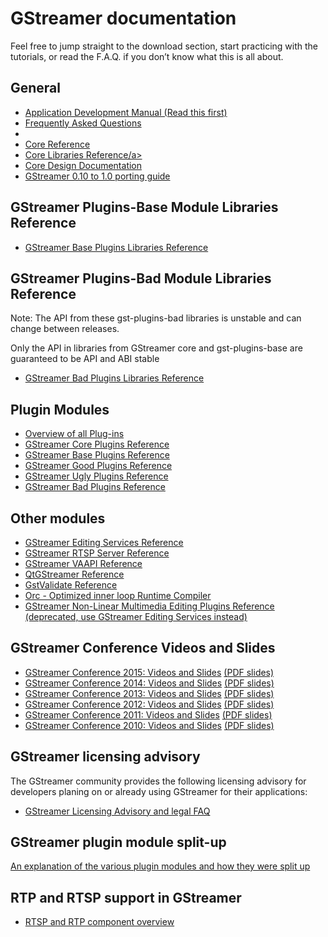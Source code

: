 # GStreamer documentation

Feel free to jump straight to the download section, start practicing
with the tutorials, or read the F.A.Q. if you don’t know what this is
all about.



## General

 * [Application Development Manual (Read this first)](manual-index.md)
 * <a href="/data/doc/gstreamer/head/faq/html/index.html">Frequently Asked Questions</a>
 * [](pwg-index.md)
 * <a href="/data/doc/gstreamer/head/gstreamer/html/">Core Reference</a>
 * <a href="/data/doc/gstreamer/head/gstreamer-libs/html/">Core Libraries Reference/a>
 * [Core Design Documentation](http://cgit.freedesktop.org/gstreamer/gstreamer/tree/docs/design/)
 * [GStreamer 0.10 to 1.0 porting guide](http://cgit.freedesktop.org/gstreamer/gstreamer/plain/docs/random/porting-to-1.0.txt)

<!-- FIXME: save useful bits from wiki
| GStreamer Wiki (see esp. <a href="&site;/wiki/ReleasePlanning">ReleasePlanning</a> and <a href="&site;/wiki/SubmittingPatches">SubmittingPatches</a>)
| <a href="&site;/wiki/">HTML</a> |
-->


## GStreamer Plugins-Base Module Libraries Reference

 * <a href="/data/doc/gstreamer/head/gst-plugins-base-libs/html/">GStreamer Base Plugins Libraries Reference</a>

## GStreamer Plugins-Bad Module Libraries Reference

Note: The API from these gst-plugins-bad libraries is unstable and can
change between releases.

Only the API in libraries from GStreamer core and
gst-plugins-base are guaranteed to be API and ABI stable

 * <a href="/data/doc/gstreamer/head/gst-plugins-bad-libs/html/">GStreamer Bad Plugins Libraries Reference</a>

## Plugin Modules

 * <a href="plugins.html">Overview of all Plug-ins</a>
 * <a href="/data/doc/gstreamer/head/gstreamer-plugins/html/">GStreamer Core Plugins Reference</a>
 * <a href="/data/doc/gstreamer/head/gst-plugins-base-plugins/html/">GStreamer Base Plugins Reference</a>
 * <a href="/data/doc/gstreamer/head/gst-plugins-good-plugins/html/">GStreamer Good Plugins Reference</a>
 * <a href="/data/doc/gstreamer/head/gst-plugins-ugly-plugins/html/">GStreamer Ugly Plugins Reference</a>
 * <a href="/data/doc/gstreamer/head/gst-plugins-bad-plugins/html/">GStreamer Bad Plugins Reference</a>

## Other modules

 * <a href="/data/doc/gstreamer/head/gstreamer-editing-services/html/">GStreamer Editing Services Reference</a>
 * <a href="/data/doc/gstreamer/head/gst-rtsp-server/html/">GStreamer RTSP Server Reference</a>
 * <a href="/data/doc/gstreamer/head/gstreamer-vaapi-plugins/html/">GStreamer VAAPI Reference</a>
 * <a href="/data/doc/gstreamer/head/qt-gstreamer/html/">QtGStreamer Reference</a>
 * <a href="/data/doc/gstreamer/head/gst-validate/html/">GstValidate Reference</a>
 * <a href="/data/doc/orc/">Orc - Optimized inner loop Runtime Compiler</a>
 * <a href="/data/doc/gstreamer/head/gnonlin/html/">GStreamer Non-Linear Multimedia Editing Plugins Reference (deprecated, use GStreamer Editing Services instead)</a>

## GStreamer Conference Videos and Slides

* <a href="http://gstconf.ubicast.tv/channels/#gstreamer-conference-2015">GStreamer Conference 2015: Videos and Slides</a> <a href="/data/events/gstreamer-conference/2015/">(PDF slides)</a>
 * <a href="http://gstconf.ubicast.tv/channels/#gstreamer-conference-2014">GStreamer Conference 2014: Videos and Slides</a> <a href="/data/events/gstreamer-conference/2014/">(PDF slides)</a>
 * <a href="http://gstconf.ubicast.tv/channels/#gstreamer-conference-2013">GStreamer Conference 2013: Videos and Slides</a> <a href="/data/events/gstreamer-conference/2013/">(PDF slides)</a>
 * <a href="http://gstconf.ubicast.tv/channels/#gstreamer-conference-2012">GStreamer Conference 2012: Videos and Slides</a> <a href="/data/events/gstreamer-conference/2012/">(PDF slides)</a>
 * <a href="http://gstconf.ubicast.tv/channels/#conferences-2011">GStreamer Conference 2011: Videos and Slides</a> <a href="/data/events/gstreamer-conference/2011/">(PDF slides)</a>
* <a href="http://gstconf.ubicast.tv/channels/#conferences-2010">GStreamer Conference 2010: Videos and Slides</a> <a href="/data/events/gstreamer-conference/2010/">(PDF slides)</a>


## GStreamer licensing advisory

The GStreamer community provides the following licensing advisory for
developers planing on or already using GStreamer for their applications:

 * [GStreamer Licensing Advisory and legal FAQ](sdk-legal-information.md)


## GStreamer plugin module split-up

[An explanation of the various plugin modules and how they were split up](splitup.md)

## RTP and RTSP support in GStreamer

 * [RTSP and RTP component overview](rtp.md)
